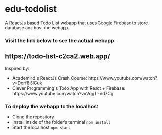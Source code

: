 # edu-todolist
 A ReactJs based Todo List webapp that uses Google Firebase to store database and host the webapp.
 
 <h3>Visit the link below to see the actual webapp.</h3>
 <h2>https://todo-list-c2ca2.web.app/</h2>
 
 Inspired by:
 <ul>
  <li>
   Academind's ReactJs Crash Course: https://www.youtube.com/watch?v=Dorf8i6lCuk
  </li>
  <li>
   Clever Programming's Todo App with React + Firebase: https://www.youtube.com/watch?v=VqgTr-nd7Cg
  </li>
 </ul>
 
 <h3>To deploy the webapp to the localhost</h3>
 <ul>
  <li>
   Clone the repository
  </li>
  <li>
   Install inside of the folder's terminal <code>npm install</code>
  </li>
  <li>
   Start the localhost <code>npm start</code>
  </li>
 </ul>
 


